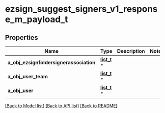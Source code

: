# ezsign_suggest_signers_v1_response_m_payload_t

## Properties
Name | Type | Description | Notes
------------ | ------------- | ------------- | -------------
**a_obj_ezsignfoldersignerassociation** | [**list_t**](ezsignfoldersignerassociation_response_compound.md) \* |  | 
**a_obj_user_team** | [**list_t**](custom_user_response.md) \* |  | 
**a_obj_user** | [**list_t**](custom_user_response.md) \* |  | 

[[Back to Model list]](../README.md#documentation-for-models) [[Back to API list]](../README.md#documentation-for-api-endpoints) [[Back to README]](../README.md)



